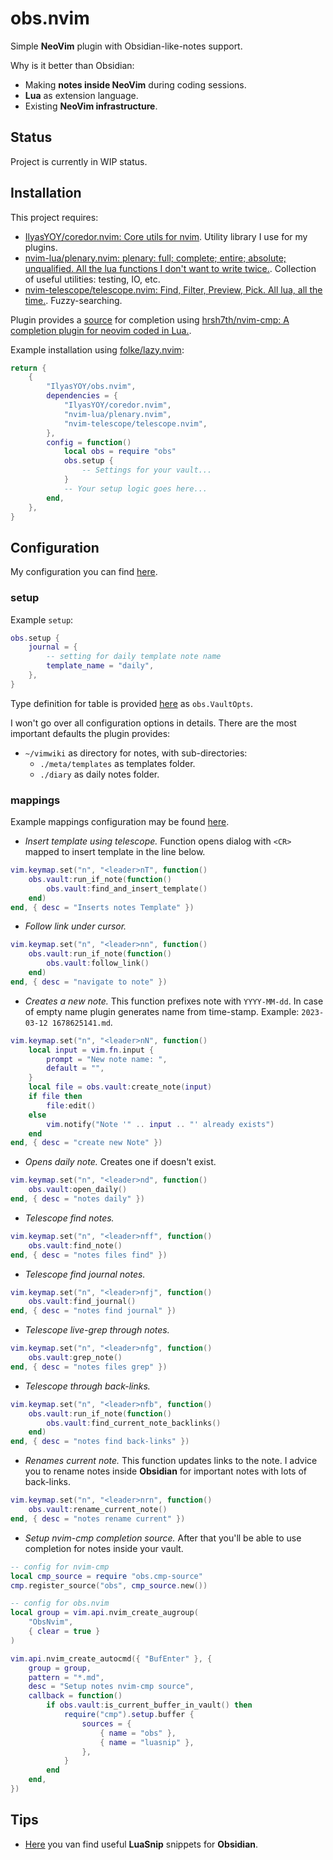 # obs.nvim 

Simple **NeoVim** plugin with Obsidian-like-notes support.

Why is it better than Obsidian: 

- Making **notes inside NeoVim** during coding sessions.
- **Lua** as extension language.
- Existing **NeoVim infrastructure**.

## Status 

Project is currently in WIP status.

## Installation

This project requires: 

- [IlyasYOY/coredor.nvim: Core utils for nvim](https://github.com/IlyasYOY/coredor.nvim). Utility library I use for my plugins.
- [nvim-lua/plenary.nvim: plenary: full; complete; entire; absolute; unqualified. All the lua functions I don't want to write twice.](https://github.com/nvim-lua/plenary.nvim). Collection of useful utilities: testing, IO, etc.
- [nvim-telescope/telescope.nvim: Find, Filter, Preview, Pick. All lua, all the time.](https://github.com/nvim-telescope/telescope.nvim). Fuzzy-searching.

Plugin provides a [source](https://github.com/IlyasYOY/obs.nvim/blob/main/lua/obs/cmp-source.lua) for completion using [hrsh7th/nvim-cmp: A completion plugin for neovim coded in Lua.](https://github.com/hrsh7th/nvim-cmp).

Example installation using [folke/lazy.nvim](https://github.com/folke/lazy.nvim): 

```lua
return {
    {
        "IlyasYOY/obs.nvim",
        dependencies = {
            "IlyasYOY/coredor.nvim",
            "nvim-lua/plenary.nvim",
            "nvim-telescope/telescope.nvim",
        },
        config = function()
            local obs = require "obs"
            obs.setup {
                -- Settings for your vault...
            }
            -- Your setup logic goes here...
        end,
    },
}
```

## Configuration

My configuration you can find [here](https://github.com/IlyasYOY/dotfiles/blob/master/config/nvim/lua/plugins/obs.lua). 

### setup 

Example `setup`:

```lua 
obs.setup {
    journal = {
        -- setting for daily template note name
        template_name = "daily",
    },
}
```

Type definition for table is provided [here](https://github.com/IlyasYOY/obs.nvim/blob/main/lua/obs/vault.lua) as `obs.VaultOpts`.

I won't go over all configuration options in details. There are the most important defaults the plugin provides: 

- `~/vimwiki` as directory for notes, with sub-directories:
    - `./meta/templates` as templates folder.
    - `./diary` as daily notes folder.

### mappings 

Example mappings configuration may be found [here](https://github.com/IlyasYOY/dotfiles/blob/master/config/nvim/lua/plugins/obs.lua).  

- *Insert template using telescope.* Function opens dialog with `<CR>` mapped to insert template in the line below. 

```lua
vim.keymap.set("n", "<leader>nT", function()
    obs.vault:run_if_note(function()
        obs.vault:find_and_insert_template()
    end)
end, { desc = "Inserts notes Template" })
```

- *Follow link under cursor.*

```lua
vim.keymap.set("n", "<leader>nn", function()
    obs.vault:run_if_note(function()
        obs.vault:follow_link()
    end)
end, { desc = "navigate to note" })
```

- *Creates a new note.* This function prefixes note with `YYYY-MM-dd`. In case of empty name plugin generates name from time-stamp. Example: `2023-03-12 1678625141.md`.

```lua
vim.keymap.set("n", "<leader>nN", function()
    local input = vim.fn.input {
        prompt = "New note name: ",
        default = "",
    }
    local file = obs.vault:create_note(input)
    if file then
        file:edit()
    else
        vim.notify("Note '" .. input .. "' already exists")
    end
end, { desc = "create new Note" })
```

- *Opens daily note.* Creates one if doesn't exist. 

```lua
vim.keymap.set("n", "<leader>nd", function()
    obs.vault:open_daily()
end, { desc = "notes daily" })
```

- *Telescope find notes.*

```lua
vim.keymap.set("n", "<leader>nff", function()
    obs.vault:find_note()
end, { desc = "notes files find" })
```

- *Telescope find journal notes.*

```lua
vim.keymap.set("n", "<leader>nfj", function()
    obs.vault:find_journal()
end, { desc = "notes find journal" })
```

- *Telescope live-grep through notes.*

```lua
vim.keymap.set("n", "<leader>nfg", function()
    obs.vault:grep_note()
end, { desc = "notes files grep" })
```

- *Telescope through back-links.*

```lua
vim.keymap.set("n", "<leader>nfb", function()
    obs.vault:run_if_note(function()
        obs.vault:find_current_note_backlinks()
    end)
end, { desc = "notes find back-links" })
```

- *Renames current note.* This function updates links to the note. I advice you to rename notes inside **Obsidian** for important notes with lots of back-links.

```lua
vim.keymap.set("n", "<leader>nrn", function()
    obs.vault:rename_current_note()
end, { desc = "notes rename current" })
```

- *Setup nvim-cmp completion source.* After that you'll be able to use completion for notes inside your vault.

```lua
-- config for nvim-cmp
local cmp_source = require "obs.cmp-source"
cmp.register_source("obs", cmp_source.new())

-- config for obs.nvim
local group = vim.api.nvim_create_augroup(
    "ObsNvim",
    { clear = true }
)

vim.api.nvim_create_autocmd({ "BufEnter" }, {
    group = group,
    pattern = "*.md",
    desc = "Setup notes nvim-cmp source",
    callback = function()
        if obs.vault:is_current_buffer_in_vault() then
            require("cmp").setup.buffer {
                sources = {
                    { name = "obs" },
                    { name = "luasnip" },
                },
            }
        end
    end,
})
```

## Tips 

- [Here](https://github.com/IlyasYOY/dotfiles/blob/master/config/nvim/snippets/markdown.lua) you van find useful **LuaSnip** snippets for **Obsidian**.
